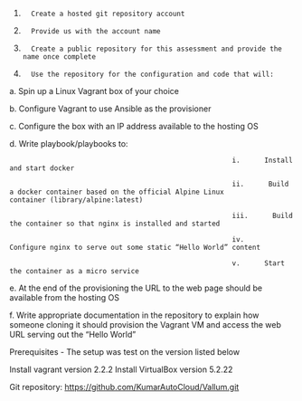 1.       Create a hosted git repository account 

2.       Provide us with the account name

3.       Create a public repository for this assessment and provide the name once complete

4.       Use the repository for the configuration and code that will:

a.       Spin up a Linux Vagrant box of your choice

b.       Configure Vagrant to use Ansible as the provisioner

c.       Configure the box with an IP address available to the hosting OS

d.       Write playbook/playbooks to:

                                                           i.      Install and start docker

                                                           ii.      Build a docker container based on the official Alpine Linux                                                                             container (library/alpine:latest)

                                                           iii.      Build the container so that nginx is installed and started

                                                           iv.      Configure nginx to serve out some static “Hello World” content

                                                           v.      Start the container as a micro service

e.       At the end of the provisioning the URL to the web page should be available from the hosting OS

f.        Write appropriate documentation in the repository to explain how someone cloning it should provision the Vagrant VM and access the web URL serving out the “Hello World”

Prerequisites - The setup was test on the version listed below

Install vagrant version 2.2.2
Install VirtualBox version 5.2.22

Git repository:
https://github.com/KumarAutoCloud/Vallum.git

